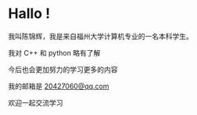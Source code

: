 Hallo !
===
我叫陈锦辉，我是来自福州大学计算机专业的一名本科学生。

我对 C++ 和 python 略有了解

今后也会更加努力的学习更多的内容

我的邮箱是 20427060@qq.com

欢迎一起交流学习
